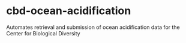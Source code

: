 # cbd-ocean-acidification
Automates retrieval and submission of ocean acidification data for the Center for Biological Diversity
